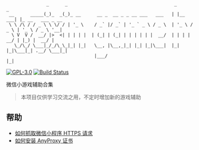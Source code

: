 ```
               _      _                                        _          _
 __      _____(_)_  _(_)_ __      __ _  __ _ _ __ ___   ___   | |__   ___| |_ __   ___ _ __
 \ \ /\ / / _ \ \ \/ / | '_ \    / _` |/ _` | '_ ` _ \ / _ \  | '_ \ / _ \ | '_ \ / _ \ '__|
  \ V  V /  __/ |>  <| | | | |  | (_| | (_| | | | | | |  __/  | | | |  __/ | |_) |  __/ |
   \_/\_/ \___|_/_/\_\_|_| |_|   \__, |\__,_|_| |_| |_|\___|  |_| |_|\___|_| .__/ \___|_|
                                 |___/                                     |_|
```

[![GPL-3.0](https://img.shields.io/badge/license-GPL--3.0-blue.svg)](LICENSE)
[![Build Status](https://travis-ci.org/zhuweiyou/weixin-game-helper.svg?branch=master)](https://travis-ci.org/zhuweiyou/weixin-game-helper)

微信小游戏辅助合集

> 本项目仅供学习交流之用，不定时增加新的游戏辅助

## 帮助

- [如何抓取微信小程序 HTTPS 请求](https://github.com/zhuweiyou/weixin-game-helper/issues/6)
- [如何安装 AnyProxy 证书](https://github.com/zhuweiyou/weixin-game-helper/issues/7)

